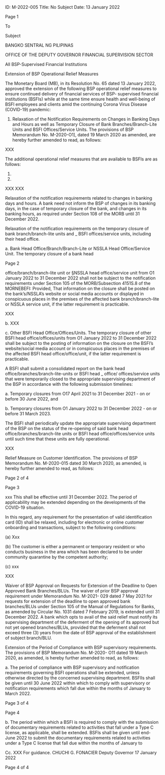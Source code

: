 ID: M-2022-005
Title: No Subject
Date: 13 January 2022

Page 1

To

Subject

BANGKO SENTRAL NG PILIPINAS

OFFICE OF THE DEPUTY GOVERNOR FINANCIAL SUPERVISION SECTOR

All BSP-Supervised Financial Institutions

Extension of BSP Operational Relief Measures

The Monetary Board (MB), in its Resolution No. 65 dated 13 January 2022, approved the extension of the following BSP operational relief measures to ensure continued delivery of financial services of BSP- supervised financial institutions (BSFIs) while at the same time ensure health and well-being of BSFl employees and clients amid the continuing Corona Virus Disease (COVID-19) pandemic:

1. Relaxation of the Notification Requirements on Changes in Banking Days and Hours as well as Temporary Closure of Bank Branches/Branch-Lite Units and BSFI Offices/Service Units. The provisions of BSP Memorandum No. M-2020-O1], dated 19 March 2020 as amended, are hereby further amended to read, as follows:

XXX

The additional operational relief measures that are available to BSFls are as follows:

1.

2.

XXX XXX

Relaxation of the notification requirements related to changes in banking days and hours. A bank need not inform the BSP of changes in its banking days, in the case of temporary closure of the bank, and changes in its banking hours, as required under Section 108 of the MORB until 31 December 2022.

Relaxation of the notification requirements on the temporary closure of bank branch/branch-lite units and _ BSFI offices/service units, including their head office.

a. Bank Head Office/Branch/Branch-Lite or NSSLA Head Office/Service Unit. The temporary closure of a bank head

Page 2

office/branch/branch-lite unit or §NSSLA head office/service unit from O1 January 2022 to 31 December 2022 shall not be subject to the notification requirements under Section 105 of the MORB/Subsection 4151S.8 of the MORNEBEFI: Provided, That information on the closure shall be posted on the bank’s/NSSLA’s website or social media accounts or displayed in conspicuous places in the premises of the affected bank branch/branch-lite or NSSLA service unit, if the latter requirement is practicable.

XXX

b. XXX

c. Other BSFI Head Office/Offices/Units. The temporary closure of other BSFI head office/offices/units from O1 January 2022 to 31 December 2022 shall be subject to the posting of information on the closure on the BSFI’s website/social media account or in conspicuous places in the premises of the affected BSFI head office/office/unit, if the latter requirement is practicable.

A BSFI shall submit a consolidated report on the bank head office/branches/branch-lite-units or BSFI head _ office/ offices/service units that were temporarily closed to the appropriate supervising department of the BSP in accordance with the following submission timelines:

a. Temporary closures from O17 April 2021 to 31 December 2021 - on or before 30 June 2022, and

b. Temporary closures from O1 January 2022 to 31 December 2022 - on or before 31 March 2023.

The BSFI shall periodically update the appropriate supervising department of the BSP on the status of the re-opening of said bank head office/branches/branch-lite units or BSFI head office/offices/service units until such time that these units are fully operational.

XXX

Relief Measure on Customer Identification. The provisions of BSP Memorandum No. M-2020-015 dated 30 March 2020, as amended, is hereby further amended to read, as follows:

Page 2 of 4

Page 3

xxx This shall be effective until 31 December 2022. The period of applicability may be extended depending on the developments of the COVID-19 situation.

In this regard, any requirement for the presentation of valid identification card (ID) shall be relaxed, including for electronic or online customer onboarding and transactions, subject to the following conditions:

(a) Xxx

(b) The customer is either a permanent or temporary resident or who conducts business in the area which has been declared to be under community quarantine by the competent authority;

(c) xxx

XXX

Waiver of BSP Approval on Requests for Extension of the Deadline to Open Approved Bank Branches/BLUs. The waiver of prior BSP approval requirement under Memorandum No. M-2021- 029 dated 7 May 2021 for requests for extension of the deadline to open approved bank branches/BLUs under Section 105 of the Manual of Regulations for Banks, as amended by Circular No. 1031 dated 7 February 2019, is extended until 31 December 2022. A bank which opts to avail of the said relief must notify its supervising department of the deferment of the opening of its approved but not yet opened branches/BLUs, provided that the deferment shall not exceed three (3) years from the date of BSP approval of the establishment of subject branch/BLU.

Extension of the Period of Compliance with BSP supervisory requirements. The provisions of BSP Memorandum No. M-2020- O11 dated 19 March 2020, as amended, is hereby further amended to read, as follows:

a. The period of compliance with BSP supervisory and notification requirements governing BSFI operations shall be extended, unless otherwise directed by the concerned supervising department. BSFlIs shall be given until 30 June 2022 within which to comply with supervisory or notification requirements which fall due within the months of January to March 2022.

Page 3 of 4

Page 4

b. The period within which a BSFI is required to comply with the submission of documentary requirements related to activities that fall under a Type C license, as applicable, shall be extended. BSFls shall be given until end-June 2022 to submit the documentary requirements related to activities under a Type C license that fall due within the months of January to

Cc. XXX For guidance. CHUCHI G. FONACIER Deputy Governor 17 January 2022

Page 4 of 4
